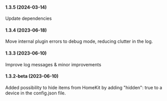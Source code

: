 #### 1.3.5 (2024-03-14)

Update dependencies

#### 1.3.4 (2023-06-18)

Move internal plugin errors to debug mode, reducing clutter in the log.

#### 1.3.3 (2023-06-10)

Improve log messages & minor improvements

#### 1.3.2-beta (2023-06-10)

Added possibility to hide items from HomeKit by adding "hidden": true to a device in the config.json file.
